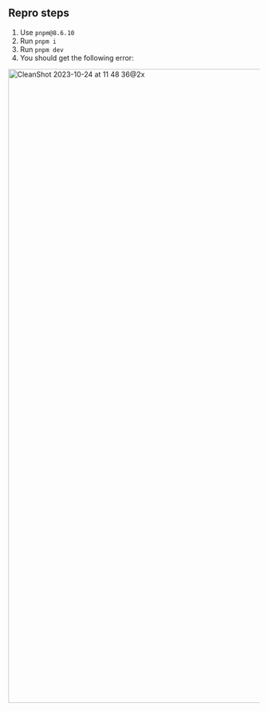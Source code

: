 ## Repro steps

1. Use `pnpm@8.6.10`
2. Run `pnpm i`
3. Run `pnpm dev`
4. You should get the following error:

<img width="1271" alt="CleanShot 2023-10-24 at 11 48 36@2x" src="https://github.com/uncurated-tests/tailwind-repro/assets/28986134/34c7046d-61dd-4424-8f1a-cc45723c0e67">
